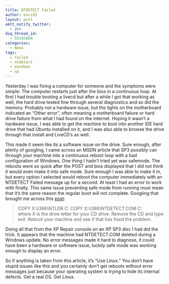 ```yaml
---
title: NTDETECT Failed
author: excid3
layout: post
aktt_notify_twitter:
  - yes
dsq_thread_id:
  - 55195808
categories:
  - News
tags:
  - failed
  - ntdetect
  - windows
  - xp
---
```

Yesterday I was fixing a computer for someone and the symptoms were simple: The computer restarts just after the bios in a continuous loop. At first I had trouble booting a livecd but after a while I got that working as well, the hard drive tested fine through several diagnostics and so did the memory. Probably not a hardware issue, but the lights on the motherboard indicated an “Other error”, often meaning a motherboard failure or hard drive failure from what I had found on the internet. Hoping it wasn’t a hardware issue, I was able to get the machine to boot into another IDE hard drive that had Ubuntu installed on it, and I was also able to browse the drive through that install and LiveCD’s as well.

This made it seem like its a software issue on the drive. Sure enough, after plenty of googling, I came across an MSDN article that SP3 possibly can through your machine into a continuous reboot loop with a bad configuration of Windows. One thing I hadn’t tried yet was safemode. The reboots were so quick after the POST and bios displayed that I did not think it would even make it into safe mode. Sure enough I was able to make it in, but every option I selected would reboot the computer immediately with an NTDETECT Failed message up for a second. At least I had an error to work with finally. This same issue preventing safe mode from running must mean that it’s the same reason the regular boot will not complete. Googling that brought me across this [post][1]:

> COPY X:\i386\NTLDR C\:
COPY X:\i386\NTDETECT.COM C:\
where X is the drive letter for your CD drive.
Remove the CD and type exit.
Reboot your machine and see if that has fixed the problem.

Doing all that from the XP Repair console on an XP SP3 disc I had did the trick. It appears that the machine had NTDETECT.COM deleted during a Windows update. No error messages made it hard to diagnose, it could have been a hardware or software issue, luckily safe mode was working enough to display an error.

So if anything is taken from this article, it’s “Use Linux.” You don’t have stupid issues like this and you certainly don’t get reboots without error messages just because your operating system is trying to hide its internal defects. Get a real OS. Get Linux.

   [1]: http://www.techsupportforum.com/microsoft-support/windows-xp-support/149634-ntdetect-failed-resolved.html#post855982
